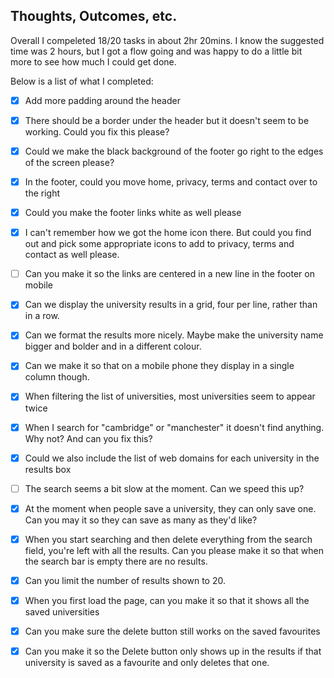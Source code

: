 ## Thoughts, Outcomes, etc.

Overall I compeleted 18/20 tasks in about 2hr 20mins. I know the suggested time was 2 hours, but I got a flow going and was happy to do a little bit more to see how much I could get done. 

Below is a list of what I completed:

- [x] Add more padding around the header
- [x] There should be a border under the header but it doesn't seem to be working. Could you fix this please?
- [x] Could we make the black background of the footer go right to the edges of the screen please?
- [x] In the footer, could you move home, privacy, terms and contact over to the right
- [x] Could you make the footer links white as well please
- [x] I can't remember how we got the home icon there. But could you find out and pick some appropriate icons to add to privacy, terms and contact as well please.
- [ ] Can you make it so the links are centered in a new line in the footer on mobile
- [x] Can we display the university results in a grid, four per line, rather than in a row.
- [x] Can we format the results more nicely. Maybe make the university name bigger and bolder and in a different colour.
- [x] Can we make it so that on a mobile phone they display in a single column though.


- [x] When filtering the list of universities, most universities seem to appear twice
- [x] When I search for "cambridge" or "manchester" it doesn't find anything. Why not? And can you fix this?
- [x] Could we also include the list of web domains for each university in the results box
- [ ] The search seems a bit slow at the moment. Can we speed this up?
- [x] At the moment when people save a university, they can only save one. Can you may it so they can save as many as they'd like?
- [x] When you start searching and then delete everything from the search field, you're left with all the results. Can you please make it so that when the search bar is empty there are no results.
- [x] Can you limit the number of results shown to 20.
- [x] When you first load the page, can you make it so that it shows all the saved universities
- [x] Can you make sure the delete button still works on the saved favourites
- [x] Can you make it so the Delete button only shows up in the results if that university is saved as a favourite and only deletes that one.
